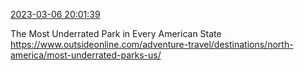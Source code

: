 [2023-03-06 20:01:39](https://mstdn.social/@hill_wanderer/109978117688721077)

The Most Underrated Park in Every American State <a href="https://www.outsideonline.com/adventure-travel/destinations/north-america/most-underrated-parks-us/" target="_blank" rel="nofollow noopener noreferrer" translate="no">https://www.outsideonline.com/adventure-travel/destinations/north-america/most-underrated-parks-us/</a>